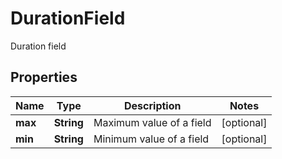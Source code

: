 

# DurationField

Duration field

## Properties

| Name | Type | Description | Notes |
|------------ | ------------- | ------------- | -------------|
|**max** | **String** | Maximum value of a field |  [optional] |
|**min** | **String** | Minimum value of a field |  [optional] |



